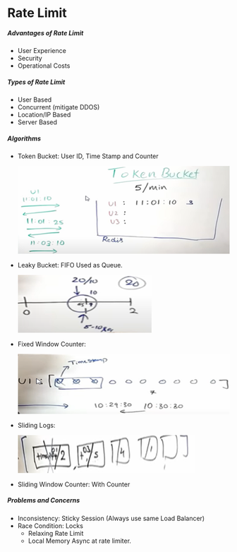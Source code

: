 # Rate Limit

##### Advantages of Rate Limit

- User Experience
- Security
- Operational Costs

##### Types of Rate Limit

- User Based 
- Concurrent (mitigate DDOS)
- Location/IP Based 
- Server Based 

##### Algorithms

- Token Bucket: User ID, Time Stamp and Counter

  ![Token Bucket](/images/Token_Bucket.png)

- Leaky Bucket: FIFO Used as Queue. 

  ![Leaky Bucket](/images/Leaky_Bucket.png)

- Fixed Window Counter: 

  ![Fixed Window Counter](/images/Fixed_Window_Counter.png)

- Sliding Logs: 

  ![](/images/Sliding_Window_Counter.png)

- Sliding Window Counter: With Counter 

##### Problems and Concerns 

- Inconsistency: Sticky Session (Always use same Load Balancer) 
- Race Condition: Locks
  - Relaxing Rate Limit
  - Local Memory Async at rate limiter. 
